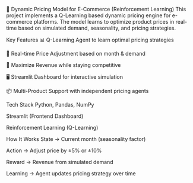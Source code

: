 🛒 Dynamic Pricing Model for E-Commerce (Reinforcement Learning)
This project implements a Q-Learning based dynamic pricing engine for e-commerce platforms.
The model learns to optimize product prices in real-time based on simulated demand, seasonality, and pricing strategies.

Key Features
📊 Q-Learning Agent to learn optimal pricing strategies

🔄 Real-time Price Adjustment based on month & demand

🎯 Maximize Revenue while staying competitive

🖥️ Streamlit Dashboard for interactive simulation

📦 Multi-Product Support with independent pricing agents

Tech Stack
Python, Pandas, NumPy

Streamlit (Frontend Dashboard)

Reinforcement Learning (Q-Learning)

How It Works
State → Current month (seasonality factor)

Action → Adjust price by ±5% or ±10%

Reward → Revenue from simulated demand

Learning → Agent updates pricing strategy over time
